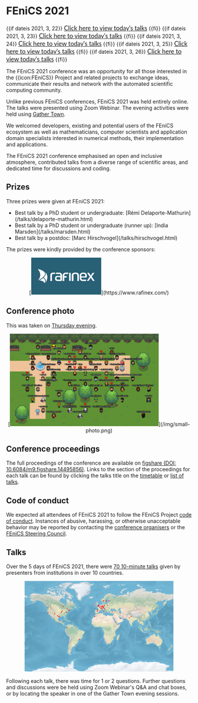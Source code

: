 # FEniCS 2021

{{if dateis 2021, 3, 22}}
<a href='/talks/list-Monday.html' style='font-family:Lato, sans-serif;font-size:120%'>Click here to view today's talks</a>
{{fi}}
{{if dateis 2021, 3, 23}}
<a href='/talks/list-Tuesday.html' style='font-family:Lato, sans-serif;font-size:120%'>Click here to view today's talks</a>
{{fi}}
{{if dateis 2021, 3, 24}}
<a href='/talks/list-Wednesday.html' style='font-family:Lato, sans-serif;font-size:120%'>Click here to view today's talks</a>
{{fi}}
{{if dateis 2021, 3, 25}}
<a href='/talks/list-Thursday.html' style='font-family:Lato, sans-serif;font-size:120%'>Click here to view today's talks</a>
{{fi}}
{{if dateis 2021, 3, 26}}
<a href='/talks/list-Friday.html' style='font-family:Lato, sans-serif;font-size:120%'>Click here to view today's talks</a>
{{fi}}

The FEniCS 2021 conference was an opportunity for all those interested in the {{icon:FEniCS}} Project and related projects to exchange ideas, communicate their results and network with the automated scientific computing community.

Unlike previous FEniCS conferences, FEniCS 2021 was held entirely online.
The talks were presented using Zoom Webinar. The evening activities were held using [Gather Town](/gather-town.md).

We welcomed developers, existing and potential users of the FEniCS ecosystem as well as mathematicians, computer scientists and application domain specialists interested in numerical methods, their implementation and applications.

The FEniCS 2021 conference emphasised an open and inclusive atmosphere, contributed talks from a diverse range of scientific areas, and dedicated time for discussions and coding.

## Prizes

Three prizes were given at FEniCS 2021:

<ul>
<li>Best talk by a PhD student or undergraduate: [R&eacute;mi Delaporte-Mathurin](/talks/delaporte-mathurin.html)</li>
<li>Best talk by a PhD student or undergraduate (runner up): [India Marsden](/talks/marsden.html)</li>
<li>Best talk by a postdoc: [Marc Hirschvogel](/talks/hirschvogel.html)</li>
</ul>

The prizes were kindly provided by the conference sponsors:

<center>[<img src='/img/rafinex.png' style='height:100px'>](https://www.rafinex.com/)</center>

## Conference photo
This was taken on [Thursday evening](/evening/thursday.html).

<center>[<img src='/img/small-photo.png' style='max-width:80%'>](/img/small-photo.png)</center>

## Conference proceedings
The full proceedings of the conference are available on <a href='https://dx.doi.org/10.6084/m9.figshare.14495856'>figshare (DOI: 10.6084/m9.figshare.14495856)</a>.
Links to the section of the proceedings for each talk can be found by clicking the talks title on the [timetable](/talks) or [list of talks](/talks/list.html).

## Code of conduct
We expected all attendees of FEniCS 2021 to follow the FEniCS Project [code of conduct](https://fenicsproject.org/code-of-conduct/).
Instances of abusive, harassing, or otherwise unacceptable behavior may be reported by contacting the [conference organisers](/team.md) or the [FEniCS Steering Council](https://github.com/fenics/governance/blob/master/people.md).

## Talks
Over the 5 days of FEniCS 2021, there were [70 10-minute talks](/talks/list.html) given by presenters from institutions in over 10 countries.

<center><img src='/img/map.png' style='max-width:80%'></center>

Following each talk, there was time for 1 or 2 questions. Further questions and discussions were be held using Zoom Webinar's Q&A and chat boxes, or by locating the speaker in one of the Gather Town evening sessions.

